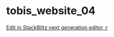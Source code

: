 # tobis_website_04

[Edit in StackBlitz next generation editor ⚡️](https://stackblitz.com/~/github.com/dafiiit/tobis_website_04)
